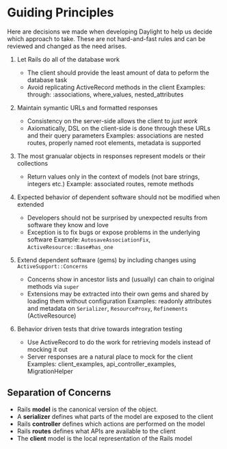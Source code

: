 # Guiding Principles

Here are decisions we made when developing Daylight to help us decide which approach to take.
These are not hard-and-fast rules and can be reviewed and changed as the need arises.

1. Let Rails do all of the database work
   - The client should provide the least amount of data to peform the database task
   - Avoid replicating ActiveRecord methods in the client
   Examples: through: :associations, where_values, nested_attributes

2. Maintain symantic URLs and formatted responses
   - Consistency on the server-side allows the client to _just work_
   - Axiomatically, DSL on the client-side is done through these URLs and their query parameters
   Examples: associations are nested routes, properly named root elements, metadata is supported

3. The most granualar objects in responses represent models or their collections
   - Return values only in the context of models (not bare strings, integers etc.)
   Example: associated routes, remote methods

4. Expected behavior of dependent software should not be modified when extended
   - Developers should not be surprised by unexpected results from software they know and love
   - Exception is to fix bugs or expose problems in the underlying software
   Example: `AutosaveAssociationFix`, `ActiveResource::Base#has_one`

5. Extend dependent software (gems) by including changes using `ActiveSupport::Concerns`
   - Concerns show in ancestor lists and (usually) can chain to original methods via `super`
   - Extensions may be extracted into their own gems and shared by loading them without configuration
   Examples: readonly attributes and metadata on `Serializer`, `ResourceProxy`, `Refinements` (ActiveResource)

6. Behavior driven tests that drive towards integration testing
   - Use ActiveRecord to do the work for retrieving models instead of mocking it out
   - Server responses are a natural place to mock for the client
   Examples: client_examples, api_controller_examples, MigrationHelper

## Separation of Concerns

* Rails **model** is the canonical version of the object.
* A **serializer** defines what parts of the model are exposed to the client
* Rails **controller** defines which actions are performed on the model
* Rails **routes** defines what APIs are available to the client
* The **client** model is the local representation of the Rails model
